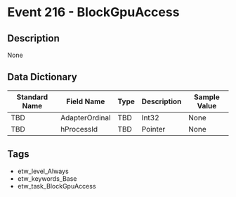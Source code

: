 # Event 216 - BlockGpuAccess

## Description
None

## Data Dictionary
|Standard Name|Field Name|Type|Description|Sample Value|
|---|---|---|---|---|
|TBD|AdapterOrdinal|TBD|Int32|None|None|
|TBD|hProcessId|TBD|Pointer|None|None|

## Tags
* etw_level_Always
* etw_keywords_Base
* etw_task_BlockGpuAccess